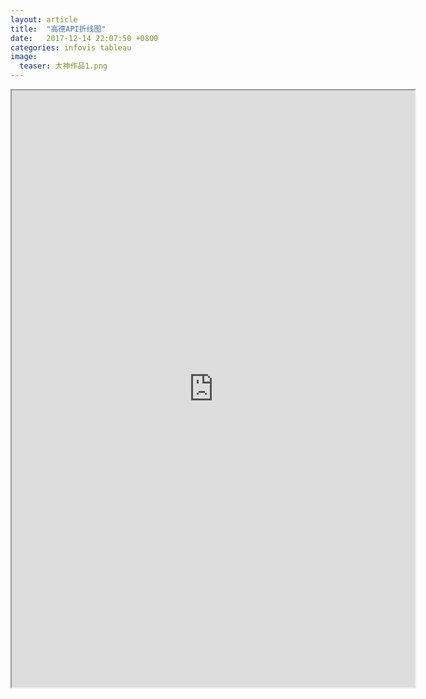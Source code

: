 ```yaml
---
layout: article
title:  "高德API折线图"
date:   2017-12-14 22:07:50 +0800
categories: infovis tableau
image:
  teaser: 大神作品1.png
---
```


<div>
<iframe src="https://public.tableau.com/views/demo2_26/1_1?:embed=y&:display_count=yes"
 width="645" height="955"></iframe>
</div>
